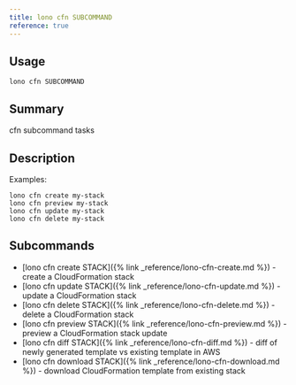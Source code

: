 ```yaml
---
title: lono cfn SUBCOMMAND
reference: true
---
```


## Usage

    lono cfn SUBCOMMAND

## Summary

cfn subcommand tasks
## Description

Examples:

    lono cfn create my-stack
    lono cfn preview my-stack
    lono cfn update my-stack
    lono cfn delete my-stack

## Subcommands

* [lono cfn create STACK]({% link _reference/lono-cfn-create.md %}) - create a CloudFormation stack
* [lono cfn update STACK]({% link _reference/lono-cfn-update.md %}) - update a CloudFormation stack
* [lono cfn delete STACK]({% link _reference/lono-cfn-delete.md %}) - delete a CloudFormation stack
* [lono cfn preview STACK]({% link _reference/lono-cfn-preview.md %}) - preview a CloudFormation stack update
* [lono cfn diff STACK]({% link _reference/lono-cfn-diff.md %}) - diff of newly generated template vs existing template in AWS
* [lono cfn download STACK]({% link _reference/lono-cfn-download.md %}) - download CloudFormation template from existing stack


